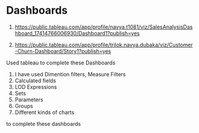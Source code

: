 # Dashboards

1) https://public.tableau.com/app/profile/navya.t1081/viz/SalesAnalysisDashboard_17414766006930/Dashboard1?publish=yes

2) https://public.tableau.com/app/profile/trilok.navya.dubaka/viz/Customer-Churn-Dashboard/Story1?publish=yes

Used tableau to complete these Dashboards

1) I have used Dimention filters, Measure Filters
2) Calculated fields
3) LOD Expressions
4) Sets
5) Parameters
6) Groups
7) Different kinds of charts

to complete these dashboards
